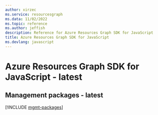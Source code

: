 ```yaml
---
author: xirzec
ms.service: resourcesgraph
ms.data: 11/02/2022
ms.topic: reference
ms.author: jeffish
description: Reference for Azure Resources Graph SDK for JavaScript
title: Azure Resources Graph SDK for JavaScript
ms.devlang: javascript
---
```

# Azure Resources Graph SDK for JavaScript - latest

## Management packages - latest
[!INCLUDE [mgmt-packages](resources-graph-mgmt-index.md)]
